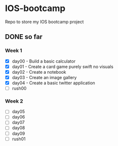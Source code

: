 # IOS-bootcamp
Repo to store my IOS bootcamp project

## DONE so far

### Week 1
- [x] day00 - Build a basic calculator
- [x] day01 - Create a card game purely swift no visuals
- [x] day02 - Create a notebook
- [x] day03 - Create an image gallery
- [x] day04 - Create a basic twitter application
- [ ] rush00
### Week 2
- [ ] day05
- [ ] day06
- [ ] day07
- [ ] day08
- [ ] day09
- [ ] rush01
